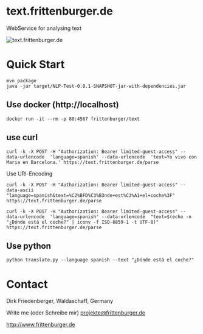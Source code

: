 # text.frittenburger.de
WebService for analysing text

![text.frittenburger.de](webservice.png)

# Quick Start
```
mvn package
java -jar target/NLP-Test-0.0.1-SNAPSHOT-jar-with-dependencies.jar 
```



## Use docker (http://localhost)
```
docker run -it --rm -p 80:4567 frittenburger/text
```

## use curl
```
curl -k -X POST -H "Authorization: Bearer limited-guest-access" --data-urlencode  'language=spanish' --data-urlencode  'text=Yo vivo con Maria en Barcelona.' https://text.frittenburger.de/parse
```

Use URl-Encoding
```
curl -k -X POST -H "Authorization: Bearer limited-guest-access" --data-ascii "language=spanish&text=%C2%BFD%C3%B3nde+est%C3%A1+el+coche%3F"  https://text.frittenburger.de/parse
``` 

```
curl -k -X POST -H "Authorization: Bearer limited-guest-access" --data-urlencode  'language=spanish' --data-urlencode  "text=$(echo -n "¿Dónde está el coche?" | iconv -f ISO-8859-1 -t UTF-8)" 
https://text.frittenburger.de/parse
```

## Use python
```
python translate.py --language spanish --text "¿Dónde está el coche?"
```


# Contact
Dirk Friedenberger, Waldaschaff, Germany

Write me (oder Schreibe mir)
projekte@frittenburger.de

http://www.frittenburger.de 

